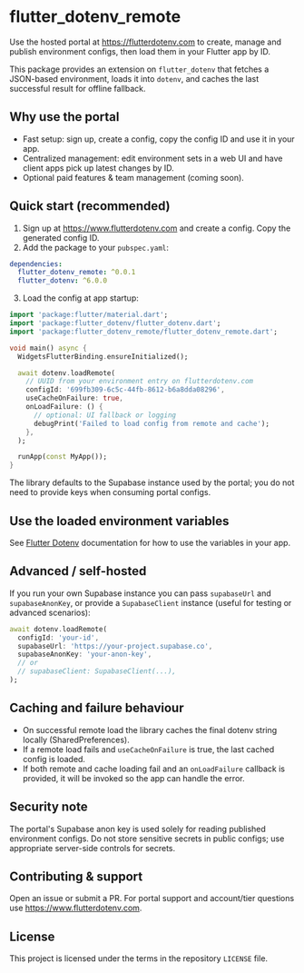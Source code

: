 # flutter_dotenv_remote

Use the hosted portal at https://flutterdotenv.com to create, manage and publish environment configs, then load them in your Flutter app by ID.

This package provides an extension on `flutter_dotenv` that fetches a JSON-based environment, loads it into `dotenv`, and caches the last successful result for offline fallback.

Why use the portal
------------------

- Fast setup: sign up, create a config, copy the config ID and use it in your app.
- Centralized management: edit environment sets in a web UI and have client apps pick up latest changes by ID.
- Optional paid features & team management (coming soon).

Quick start (recommended)
-------------------------

1. Sign up at https://www.flutterdotenv.com and create a config. Copy the generated config ID.
2. Add the package to your `pubspec.yaml`:

```yaml
dependencies:
  flutter_dotenv_remote: ^0.0.1
  flutter_dotenv: ^6.0.0
```

3. Load the config at app startup:

```dart
import 'package:flutter/material.dart';
import 'package:flutter_dotenv/flutter_dotenv.dart';
import 'package:flutter_dotenv_remote/flutter_dotenv_remote.dart';

void main() async {
  WidgetsFlutterBinding.ensureInitialized();

  await dotenv.loadRemote(
    // UUID from your environment entry on flutterdotenv.com
    configId: '699fb309-6c5c-44fb-8612-b6a8dda08296',
    useCacheOnFailure: true,
    onLoadFailure: () {
      // optional: UI fallback or logging
      debugPrint('Failed to load config from remote and cache');
    },
  );

  runApp(const MyApp());
}
```

The library defaults to the Supabase instance used by the portal; you do not need to provide keys when consuming portal configs.

Use the loaded environment variables
-------------------------

See [Flutter Dotenv](https://pub.dev/packages/flutter_dotenv) documentation for how to use the variables in your app.


Advanced / self-hosted
----------------------

If you run your own Supabase instance you can pass `supabaseUrl` and `supabaseAnonKey`, or provide a `SupabaseClient` instance (useful for testing or advanced scenarios):

```dart
await dotenv.loadRemote(
  configId: 'your-id',
  supabaseUrl: 'https://your-project.supabase.co',
  supabaseAnonKey: 'your-anon-key',
  // or
  // supabaseClient: SupabaseClient(...),
);
```

Caching and failure behaviour
-----------------------------

- On successful remote load the library caches the final dotenv string locally (SharedPreferences).
- If a remote load fails and `useCacheOnFailure` is true, the last cached config is loaded.
- If both remote and cache loading fail and an `onLoadFailure` callback is provided, it will be invoked so the app can handle the error.

Security note
-------------

The portal's Supabase anon key is used solely for reading published environment configs. Do not store sensitive secrets in public configs; use appropriate server-side controls for secrets.

Contributing & support
----------------------

Open an issue or submit a PR. For portal support and account/tier questions use https://www.flutterdotenv.com.

License
-------

This project is licensed under the terms in the repository `LICENSE` file.
